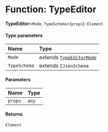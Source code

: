 # Function: TypeEditor

**TypeEditor**<`Mode`, `TypeSchema`>(`props`): `Element`

#### Type parameters

| Name | Type |
| :------ | :------ |
| `Mode` | extends [`TypeEditorMode`](/en/auto-docs/type-editor/types/TypeEditorMode.md) |
| `TypeSchema` | extends `IJsonSchema` |

#### Parameters

| Name | Type |
| :------ | :------ |
| `props` | `any` |

#### Returns

`Element`
